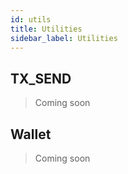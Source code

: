 ```yaml
---
id: utils
title: Utilities
sidebar_label: Utilities
---
```

## TX_SEND
>Coming soon
## Wallet
>Coming soon
